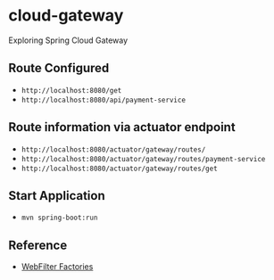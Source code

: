 # cloud-gateway

Exploring Spring Cloud Gateway

## Route Configured
- `http://localhost:8080/get`
- `http://localhost:8080/api/payment-service`


## Route information via actuator endpoint
- `http://localhost:8080/actuator/gateway/routes/`
- `http://localhost:8080/actuator/gateway/routes/payment-service`
- `http://localhost:8080/actuator/gateway/routes/get`

## Start Application
- `mvn spring-boot:run`



## Reference
- [WebFilter Factories](https://www.baeldung.com/spring-cloud-gateway-webfilter-factories)
